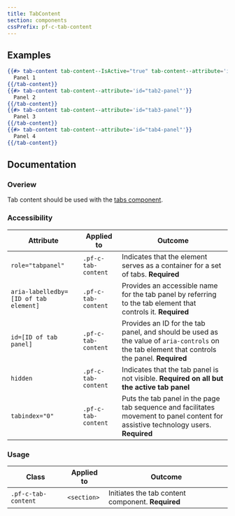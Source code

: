 ```yaml
---
title: TabContent
section: components
cssPrefix: pf-c-tab-content
---
```


## Examples
```hbs title=Tab-content
{{#> tab-content tab-content--IsActive="true" tab-content--attribute='id="tab1-panel"'}}
  Panel 1
{{/tab-content}}
{{#> tab-content tab-content--attribute='id="tab2-panel"'}}
  Panel 2
{{/tab-content}}
{{#> tab-content tab-content--attribute='id="tab3-panel"'}}
  Panel 3
{{/tab-content}}
{{#> tab-content tab-content--attribute='id="tab4-panel"'}}
  Panel 4
{{/tab-content}}
```

## Documentation
### Overiew
Tab content should be used with the [tabs component](/components/Tabs/examples/).

### Accessibility
| Attribute | Applied to | Outcome |
| -- | -- | -- |
| `role="tabpanel"` | `.pf-c-tab-content` | Indicates that the element serves as a container for a set of tabs. **Required** |
| `aria-labelledby=[ID of tab element]` | `.pf-c-tab-content` | Provides an accessible name for the tab panel by referring to the tab element that controls it. **Required**
| `id=[ID of tab panel]` | `.pf-c-tab-content` | Provides an ID for the tab panel, and should be used as the value of `aria-controls` on the tab element that controls the panel.  **Required**
| `hidden` | `.pf-c-tab-content` | Indicates that the tab panel is not visible. **Required on all but the active tab panel**
| `tabindex="0"` | `.pf-c-tab-content` | Puts the tab panel in the page tab sequence and facilitates movement to panel content for assistive technology users. **Required**

### Usage
| Class | Applied to | Outcome |
| -- | -- | -- |
| `.pf-c-tab-content` | `<section>` |  Initiates the tab content component. **Required** |
